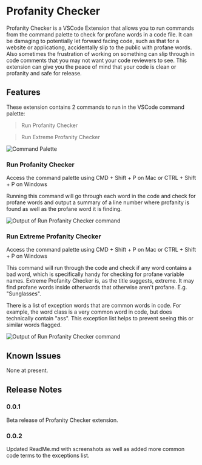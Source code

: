 # Profanity Checker

Profanity Checker is a VSCode Extension that allows you to run commands from the command palette to check for profane words in a code file. It can be damaging to potentially let forward facing code, such as that for a website or applicationg, accidentally slip to the public with profane words. Also sometimes the frustration of working on something can slip through in code comments that you may not want your code reviewers to see. This extension can give you the peace of mind that your code is clean or profanity and safe for release. 

## Features

These extension contains 2 commands to run in the VSCode command palette:

>Run Profanity Checker

>Run Extreme Profanity Checker

![Command Palette](https://i.imgur.com/5qs60O6.png)

### Run Profanity Checker

Access the command palette using CMD + Shift + P on Mac or CTRL + Shift + P on Windows

Running this command will go through each word in the code and check for profane words and output a summary of a line number where profanity is found as well as the profane word it is finding. 

![Output of Run Profanity Checker command](https://i.imgur.com/vykHGJ7.png)

### Run Extreme Profanity Checker

Access the command palette using CMD + Shift + P on Mac or CTRL + Shift + P on Windows

This command will run through the code and check if any word contains a bad word, which is specifically handy for checking for profane variable names. 
Extreme Profanity Checker is, as the title suggests, extreme. It may find profane words inside otherwords that otherwise aren't profane. E.g. "Sunglasses".

There is a list of exception words that are common words in code. For example, the word class is a very common word in code, but does technically contain "ass". This exception list helps to prevent seeing this or similar words flagged.

![Output of Run Profanity Checker command](https://i.imgur.com/gyfx9cE.png)

## Known Issues

None at present.

## Release Notes


### 0.0.1

Beta release of Profanity Checker extension. 

### 0.0.2

Updated ReadMe.md with screenshots as well as added more common code terms to the exceptions list.
